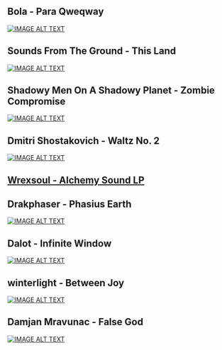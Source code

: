 ## Bola - Para Qweqway
[![IMAGE ALT TEXT](http://img.youtube.com/vi/pkbXucb7mtA/0.jpg)](http://www.youtube.com/watch?v=pkbXucb7mtA)

## Sounds From The Ground - This Land
[![IMAGE ALT TEXT](http://img.youtube.com/vi/d_34u3yowvE/0.jpg)](http://www.youtube.com/watch?v=d_34u3yowvE)

## Shadowy Men On A Shadowy Planet - Zombie Compromise
[![IMAGE ALT TEXT](http://img.youtube.com/vi/RgmufUgVmi8/0.jpg)](http://www.youtube.com/watch?v=RgmufUgVmi8)

## Dmitri Shostakovich - Waltz No. 2
[![IMAGE ALT TEXT](http://img.youtube.com/vi/mmCnQDUSO4I/0.jpg)](http://www.youtube.com/watch?v=mmCnQDUSO4I)

## [Wrexsoul - Alchemy Sound LP](https://archive.org/details/exp037)
## Drakphaser - Phasius Earth
[![IMAGE ALT TEXT](http://img.youtube.com/vi/0VpQi7EOEDg/0.jpg)](http://www.youtube.com/watch?v=0VpQi7EOEDg)

## Dalot - Infinite Window
[![IMAGE ALT TEXT](http://img.youtube.com/vi/oAN_UVHtCro/0.jpg)](http://www.youtube.com/watch?v=oAN_UVHtCro)

## winterlight - Between Joy
[![IMAGE ALT TEXT](http://img.youtube.com/vi/hxdfiHGrcCA/0.jpg)](http://www.youtube.com/watch?v=hxdfiHGrcCA)

## Damjan Mravunac - False God
[![IMAGE ALT TEXT](http://img.youtube.com/vi/ZCDAszFV-7U/0.jpg)](http://www.youtube.com/watch?v=ZCDAszFV-7U)
